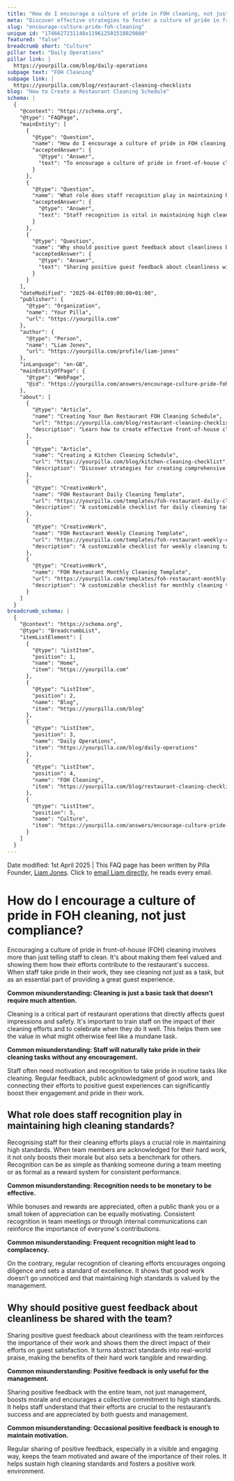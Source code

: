 ```yaml
---
title: "How do I encourage a culture of pride in FOH cleaning, not just compliance?"
meta: "Discover effective strategies to foster a culture of pride in front-of-house cleaning among staff, ensuring high standards and positive guest experiences."
slug: "encourage-culture-pride-foh-cleaning"
unique id: "1746627231148x119612501518829860"
featured: "false"
breadcrumb short: "Culture"
pillar text: "Daily Operations"
pillar link: |
  https://yourpilla.com/blog/daily-operations
subpage text: "FOH Cleaning"
subpage link: |
  https://yourpilla.com/blog/restaurant-cleaning-checklists
blog: "How to Create a Restaurant Cleaning Schedule"
schema: |
  {
    "@context": "https://schema.org",
    "@type": "FAQPage",
    "mainEntity": [
      {
        "@type": "Question",
        "name": "How do I encourage a culture of pride in FOH cleaning, not just compliance?",
        "acceptedAnswer": {
          "@type": "Answer",
          "text": "To encourage a culture of pride in front-of-house cleaning, it's crucial to make staff feel valued and show how their efforts contribute to the restaurant's success. Training staff on the importance of their cleaning efforts, celebrating their achievements, and providing regular feedback can transform cleaning from a mere task into an integral part of providing an excellent guest experience."
        }
      },
      {
        "@type": "Question",
        "name": "What role does staff recognition play in maintaining high cleaning standards?",
        "acceptedAnswer": {
          "@type": "Answer",
          "text": "Staff recognition is vital in maintaining high cleaning standards. Acknowledging staff for their cleaning efforts can boost morale and set benchmarks for performance. Simple gestures of appreciation, whether public thanks or small tokens, can effectively motivate and engage staff, reinforcing the value of their contributions."
        }
      },
      {
        "@type": "Question",
        "name": "Why should positive guest feedback about cleanliness be shared with the team?",
        "acceptedAnswer": {
          "@type": "Answer",
          "text": "Sharing positive guest feedback about cleanliness with the team highlights the importance of their work and its impact on guest satisfaction. This practice helps make the benefits of their efforts tangible, boosting morale and fostering a collective commitment to high standards."
        }
      }
    ],
    "dateModified": "2025-04-01T09:00:00+01:00",
    "publisher": {
      "@type": "Organization",
      "name": "Your Pilla",
      "url": "https://yourpilla.com"
    },
    "author": {
      "@type": "Person",
      "name": "Liam Jones",
      "url": "https://yourpilla.com/profile/liam-jones"
    },
    "inLanguage": "en-GB",
    "mainEntityOfPage": {
      "@type": "WebPage",
      "@id": "https://yourpilla.com/answers/encourage-culture-pride-foh-cleaning"
    },
    "about": [
      {
        "@type": "Article",
        "name": "Creating Your Own Restaurant FOH Cleaning Schedule",
        "url": "https://yourpilla.com/blog/restaurant-cleaning-checklists",
        "description": "Learn how to create effective front-of-house cleaning schedules tailored to your restaurant's needs."
      },
      {
        "@type": "Article",
        "name": "Creating a Kitchen Cleaning Schedule",
        "url": "https://yourpilla.com/blog/kitchen-cleaning-checklist",
        "description": "Discover strategies for creating comprehensive kitchen cleaning schedules that improve safety and efficiency."
      },
      {
        "@type": "CreativeWork",
        "name": "FOH Restaurant Daily Cleaning Template",
        "url": "https://yourpilla.com/templates/foh-restaurant-daily-cleaning",
        "description": "A customizable checklist for daily cleaning tasks in the front-of-house area of restaurants."
      },
      {
        "@type": "CreativeWork",
        "name": "FOH Restaurant Weekly Cleaning Template",
        "url": "https://yourpilla.com/templates/foh-restaurant-weekly-cleaning",
        "description": "A customizable checklist for weekly cleaning tasks in the front-of-house area of restaurants."
      },
      {
        "@type": "CreativeWork",
        "name": "FOH Restaurant Monthly Cleaning Template",
        "url": "https://yourpilla.com/templates/foh-restaurant-monthly-cleaning",
        "description": "A customizable checklist for monthly cleaning tasks in the front-of-house area of restaurants."
      }
    ]
  }
breadcrumb_schema: |
  {
    "@context": "https://schema.org",
    "@type": "BreadcrumbList",
    "itemListElement": [
      {
        "@type": "ListItem",
        "position": 1,
        "name": "Home",
        "item": "https://yourpilla.com"
      },
      {
        "@type": "ListItem",
        "position": 2,
        "name": "Blog",
        "item": "https://yourpilla.com/blog"
      },
      {
        "@type": "ListItem",
        "position": 3,
        "name": "Daily Operations",
        "item": "https://yourpilla.com/blog/daily-operations"
      },
      {
        "@type": "ListItem",
        "position": 4,
        "name": "FOH Cleaning",
        "item": "https://yourpilla.com/blog/restaurant-cleaning-checklists"
      },
      {
        "@type": "ListItem",
        "position": 5,
        "name": "Culture",
        "item": "https://yourpilla.com/answers/encourage-culture-pride-foh-cleaning"
      }
    ]
  }
---
```


Date modified: 1st April 2025 | This FAQ page has been written by Pilla Founder, [Liam Jones](https://yourpilla.com/profile/liam-jones). Click to [email Liam directly](https://mailto:liam@yourpilla.com), he reads every email.

# How do I encourage a culture of pride in FOH cleaning, not just compliance?

Encouraging a culture of pride in front-of-house (FOH) cleaning involves more than just telling staff to clean. It's about making them feel valued and showing them how their efforts contribute to the restaurant's success. When staff take pride in their work, they see cleaning not just as a task, but as an essential part of providing a great guest experience.

**Common misunderstanding: Cleaning is just a basic task that doesn’t require much attention.**

Cleaning is a critical part of restaurant operations that directly affects guest impressions and safety. It's important to train staff on the impact of their cleaning efforts and to celebrate when they do it well. This helps them see the value in what might otherwise feel like a mundane task.

**Common misunderstanding: Staff will naturally take pride in their cleaning tasks without any encouragement.**

Staff often need motivation and recognition to take pride in routine tasks like cleaning. Regular feedback, public acknowledgment of good work, and connecting their efforts to positive guest experiences can significantly boost their engagement and pride in their work.

## What role does staff recognition play in maintaining high cleaning standards?

Recognising staff for their cleaning efforts plays a crucial role in maintaining high standards. When team members are acknowledged for their hard work, it not only boosts their morale but also sets a benchmark for others. Recognition can be as simple as thanking someone during a team meeting or as formal as a reward system for consistent performance.

**Common misunderstanding: Recognition needs to be monetary to be effective.**

While bonuses and rewards are appreciated, often a public thank you or a small token of appreciation can be equally motivating. Consistent recognition in team meetings or through internal communications can reinforce the importance of everyone's contributions.

**Common misunderstanding: Frequent recognition might lead to complacency.**

On the contrary, regular recognition of cleaning efforts encourages ongoing diligence and sets a standard of excellence. It shows that good work doesn’t go unnoticed and that maintaining high standards is valued by the management.

## Why should positive guest feedback about cleanliness be shared with the team?

Sharing positive guest feedback about cleanliness with the team reinforces the importance of their work and shows them the direct impact of their efforts on guest satisfaction. It turns abstract standards into real-world praise, making the benefits of their hard work tangible and rewarding.

**Common misunderstanding: Positive feedback is only useful for the management.**

Sharing positive feedback with the entire team, not just management, boosts morale and encourages a collective commitment to high standards. It helps staff understand that their efforts are crucial to the restaurant’s success and are appreciated by both guests and management.

**Common misunderstanding: Occasional positive feedback is enough to maintain motivation.**

Regular sharing of positive feedback, especially in a visible and engaging way, keeps the team motivated and aware of the importance of their roles. It helps sustain high cleaning standards and fosters a positive work environment.